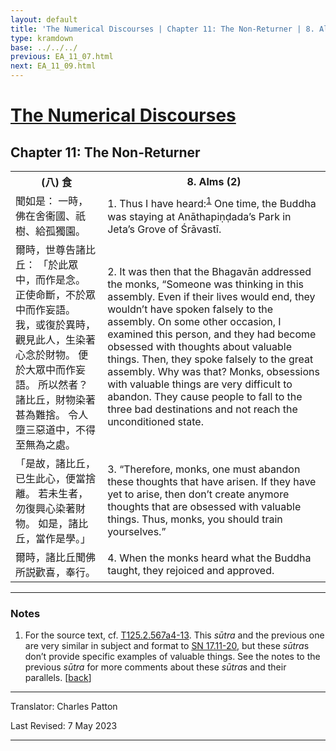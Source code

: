 ```yaml
---
layout: default
title: 'The Numerical Discourses | Chapter 11: The Non-Returner | 8. Alms (2)'
type: kramdown
base: ../../../
previous: EA_11_07.html
next: EA_11_09.html
---
```


<h1><a href='../index.html'>The Numerical Discourses</a></h1>
<h2>Chapter 11: The Non-Returner</h2>

<table class="trans">
  <th class='ch'>(八) 食</th>
  <th class='en'>8. Alms (2)</th>
  <tr>
    <td class='ch' title='T125.2.567a4'>聞如是： 一時，佛在舍衞國、祇樹、給孤獨園。</td>
    <td id='p1'>1. Thus I have heard:<sup id="ref1"><a href="#n1">1</a></sup> One time, the Buddha was staying at Anāthapiṇḍada’s Park in Jeta’s Grove of Śrāvastī.</td>
  </tr>
  <tr>
    <td class='ch' title='T125.2.567a5'>爾時，世尊告諸比丘： 「於此眾中，而作是念。 正使命斷，不於眾中而作妄語。 我，或復於異時，觀見此人，生染著心念於財物。 便於大眾中而作妄語。 所以然者？ 諸比丘，財物染著甚為難捨。 令人墮三惡道中，不得至無為之處。</td>
    <td id='p2'>2. It was then that the Bhagavān addressed the monks, “Someone was thinking in this assembly. Even if their lives would end, they wouldn’t have spoken falsely to the assembly. On some other occasion, I examined this person, and they had become obsessed with thoughts about valuable things. Then, they spoke falsely to the great assembly. Why was that? Monks, obsessions with valuable things are very difficult to abandon. They cause people to fall to the three bad destinations and not reach the unconditioned state.</td>
  </tr>
  <tr>
    <td class='ch' title='T125.2.567a10'>「是故，諸比丘，已生此心，便當捨離。 若未生者，勿復興心染著財物。 如是，諸比丘，當作是學。」</td>
    <td id='p3'>3. “Therefore, monks, one must abandon these thoughts that have arisen. If they have yet to arise, then don’t create anymore thoughts that are obsessed with valuable things. Thus, monks, you should train yourselves.”</td>
  </tr>
  <tr>
    <td class='ch' title='T125.2.567a12'>爾時，諸比丘聞佛所説歡喜，奉行。</td>
    <td id='p4'>4. When the monks heard what the Buddha taught, they rejoiced and approved.</td>
  </tr>
</table>

<hr/>

<h3 id="notes">Notes</h3>

<ol class="notes-list">
<li id="n1"><p>For the source text, cf. <a href="https://cbetaonline.dila.edu.tw/zh/T02n0125_p0567a04" target="_blank">T125.2.567a4-13</a>. This <em>sūtra</em> and the previous one are very similar in subject and format to <a href="https://suttacentral.net/sn17.11" target="_blank">SN 17.11-20</a>, but these <em>sūtra</em>s don’t provide specific examples of valuable things. See the notes to the previous <em>sūtra</em> for more comments about these <em>sūtra</em>s and their parallels. [<a href="#ref1">back</a>]</p></li>
</ol>
<hr/>

<p class="translator">Translator: Charles Patton</p>
<p class='revised'>Last Revised: 7 May 2023</p>

<hr/>